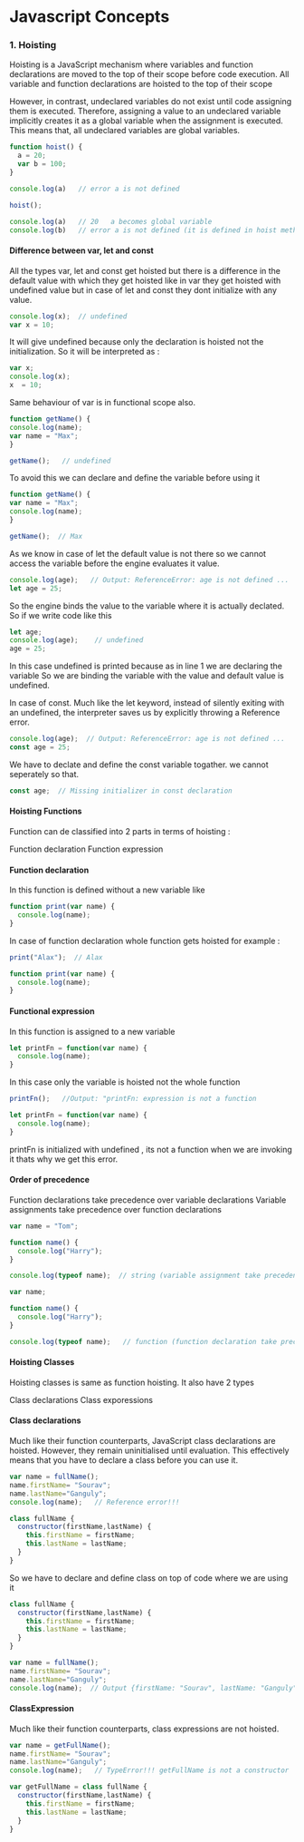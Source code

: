 # Javascript Concepts



### 1. Hoisting
Hoisting is a JavaScript mechanism where variables and function declarations are moved to the top of their scope before code execution.
All variable and function declarations are hoisted to the top of their scope

However, in contrast, undeclared variables do not exist until code assigning them is executed. Therefore, assigning a value to an undeclared variable implicitly creates it as a global variable when the assignment is executed. This means that, all undeclared variables are global variables.

```js
function hoist() {
  a = 20;
  var b = 100;
}

console.log(a)   // error a is not defined

hoist();

console.log(a)   // 20   a becomes global variable
console.log(b)   // error a is not defined (it is defined in hoist method scope not global)
```

#### Difference between var, let and const
All the types var, let and const get hoisted but there is a difference in the default value with which they get
hoisted like in var they get hoisted with undefined value but in case of let and const they dont initialize with any
value.

```js
console.log(x);  // undefined
var x = 10;
```

It will give undefined because only the declaration is hoisted not the initialization. So it will be interpreted as :

```js
var x;
console.log(x);
x  = 10;
```
Same behaviour of var is in functional scope also.
```js
function getName() {
console.log(name);  
var name = "Max";
}

getName();   // undefined
```
To avoid this we can declare and define the variable before using it
```js
function getName() {
var name = "Max";
console.log(name);
}

getName();  // Max
```

As we know in case of let the default value is not there so we cannot access the variable before the engine evaluates
it value. 

```js
console.log(age);   // Output: ReferenceError: age is not defined ...
let age = 25;
```
So the engine binds the value to the variable where it is actually declated. So if we write code like this

```js
let age;
console.log(age);    // undefined
age = 25;
```

In this case undefined is printed because as in line 1 we are declaring the variable So we are binding the variable
with the value and default value is undefined.

In case of const. Much like the let keyword, instead of silently exiting with an undefined, the interpreter saves us by explicitly throwing a Reference error.

```js
console.log(age);  // Output: ReferenceError: age is not defined ...
const age = 25;
```

We have to declate and define the const variable togather. we cannot seperately so that.
```js
const age;  // Missing initializer in const declaration
```

#### Hoisting Functions
Function can de classified into 2 parts in terms of hoisting : 

Function declaration
Function expression

#### Function declaration
In this function is defined without a new variable like 

```js
function print(var name) {
  console.log(name);
}
```
In case of function declaration whole function gets hoisted for example :

```js
print("Alax");  // Alax

function print(var name) {
  console.log(name);
}
```

#### Functional expression
In this function is assigned to a new variable
``` js
let printFn = function(var name) {
  console.log(name);
}
```
In this case only the variable is hoisted not the whole function

```js
printFn();   //Output: "printFn: expression is not a function

let printFn = function(var name) {
  console.log(name);
}
```

printFn is initialized with undefined , its not a function when we are invoking it thats why we get this error.

#### Order of precedence
Function declarations take precedence over variable declarations
Variable assignments take precedence over function declarations

```js
var name = "Tom";

function name() {
  console.log("Harry");
}

console.log(typeof name);  // string (variable assignment take precedence)
```

```js
var name;

function name() {
  console.log("Harry");
}

console.log(typeof name);   // function (function declaration take precedence)
```

####  Hoisting Classes
Hoisting classes is same as function hoisting. It also have 2 types

Class declarations
Class exporessions

#### Class declarations
Much like their function counterparts, JavaScript class declarations are hoisted. However, they remain uninitialised until evaluation. This effectively means that you have to declare a class before you can use it.

```js
var name = fullName();
name.firstName= "Sourav";
name.lastName="Ganguly";
console.log(name);   // Reference error!!!

class fullName {
  constructor(firstName,lastName) {
    this.firstName = firstName;
    this.lastName = lastName;
  }
}
```

So we have to declare and define class on top of code where we are using it

```js
class fullName {
  constructor(firstName,lastName) {
    this.firstName = firstName;
    this.lastName = lastName;
  }
}

var name = fullName();
name.firstName= "Sourav";
name.lastName="Ganguly";
console.log(name);  // Output {firstName: "Sourav", lastName: "Ganguly"}
```
#### ClassExpression
Much like their function counterparts, class expressions are not hoisted.

```js
var name = getFullName();
name.firstName= "Sourav";
name.lastName="Ganguly";
console.log(name);   // TypeError!!! getFullName is not a constructor

var getFullName = class fullName {
  constructor(firstName,lastName) {
    this.firstName = firstName;
    this.lastName = lastName;
  }
}
```
  
